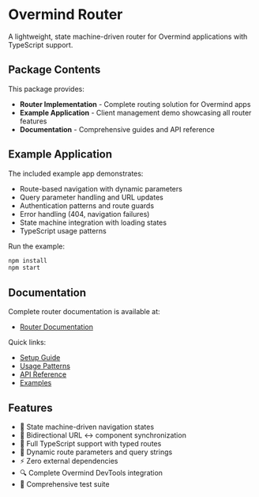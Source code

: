 # Overmind Router

A lightweight, state machine-driven router for Overmind applications with TypeScript support.

## Package Contents

This package provides:

- **Router Implementation** - Complete routing solution for Overmind apps
- **Example Application** - Client management demo showcasing all router features
- **Documentation** - Comprehensive guides and API reference

## Example Application

The included example app demonstrates:

- Route-based navigation with dynamic parameters
- Query parameter handling and URL updates
- Authentication patterns and route guards
- Error handling (404, navigation failures)
- State machine integration with loading states
- TypeScript usage patterns

Run the example:

```bash
npm install
npm start
```

## Documentation

Complete router documentation is available at:

- [Router Documentation](./src/overmind/router/README.md)

Quick links:

- [Setup Guide](./src/overmind/router/docs/SETUP.md)
- [Usage Patterns](./src/overmind/router/docs/USAGE.md)
- [API Reference](./src/overmind/router/docs/API.md)
- [Examples](./src/overmind/router/docs/EXAMPLES.md)

## Features

- 🚀 State machine-driven navigation states
- 🔄 Bidirectional URL ↔ component synchronization
- 📝 Full TypeScript support with typed routes
- 🎯 Dynamic route parameters and query strings
- ⚡ Zero external dependencies
- 🔍 Complete Overmind DevTools integration
- 🧪 Comprehensive test suite
